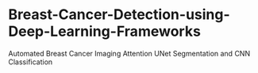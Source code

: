 # Breast-Cancer-Detection-using-Deep-Learning-Frameworks
Automated Breast Cancer Imaging Attention UNet Segmentation and CNN Classification
